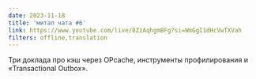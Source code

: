 ```yaml
---
date: 2023-11-18
title: 'митап чата #6'
link: https://www.youtube.com/live/8ZzAqhgmBFg?si=WmGgI1dHcVwTXVah
filters: offline,translation
---
```


Три доклада про кэш через OPcache, инструменты профилирования и «Transactional Outbox».
